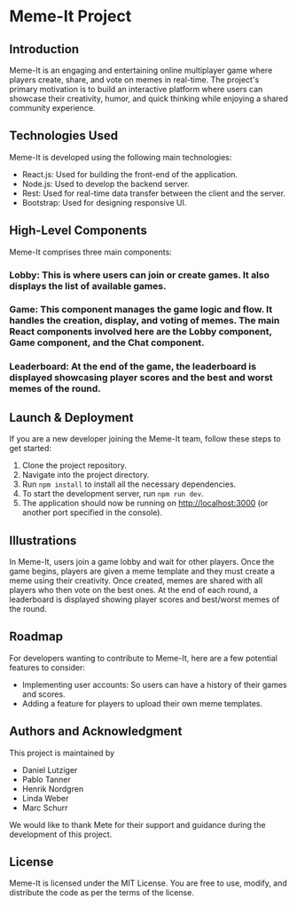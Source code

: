 # Meme-It Project
## Introduction
Meme-It is an engaging and entertaining online multiplayer game where players create, share, and vote on memes in real-time. The project's primary motivation is to build an interactive platform where users can showcase their creativity, humor, and quick thinking while enjoying a shared community experience.

## Technologies Used
Meme-It is developed using the following main technologies:

- React.js: Used for building the front-end of the application.
- Node.js: Used to develop the backend server.
- Rest: Used for real-time data transfer between the client and the server.
- Bootstrap: Used for designing responsive UI.
## High-Level Components
Meme-It comprises three main components:

### Lobby: This is where users can join or create games. It also displays the list of available games.

### Game: This component manages the game logic and flow. It handles the creation, display, and voting of memes. The main React components involved here are the Lobby component, Game component, and the Chat component.

### Leaderboard: At the end of the game, the leaderboard is displayed showcasing player scores and the best and worst memes of the round.

## Launch & Deployment
If you are a new developer joining the Meme-It team, follow these steps to get started:

1. Clone the project repository.
2. Navigate into the project directory.
3. Run ```npm install``` to install all the necessary dependencies.
4. To start the development server, run ```npm run dev```.
5. The application should now be running on [http://localhost:3000](http://localhost:3000) (or another port specified in the console).

## Illustrations
In Meme-It, users join a game lobby and wait for other players. Once the game begins, players are given a meme template and they must create a meme using their creativity. Once created, memes are shared with all players who then vote on the best ones. At the end of each round, a leaderboard is displayed showing player scores and best/worst memes of the round.

## Roadmap
For developers wanting to contribute to Meme-It, here are a few potential features to consider:

- Implementing user accounts: So users can have a history of their games and scores.
- Adding a feature for players to upload their own meme templates.

## Authors and Acknowledgment
This project is maintained by
- Daniel Lutziger
- Pablo Tanner
- Henrik Nordgren
- Linda Weber
- Marc Schurr

We would like to thank Mete for their support and guidance during the development of this project.

## License
Meme-It is licensed under the MIT License. You are free to use, modify, and distribute the code as per the terms of the license.
